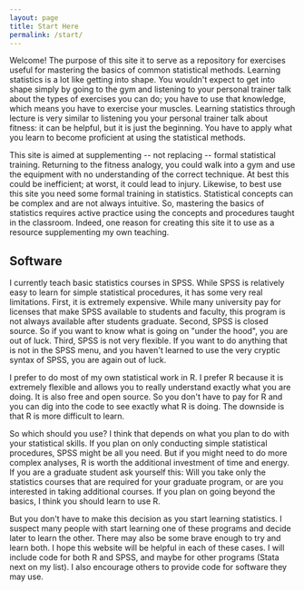 ```yaml
---
layout: page
title: Start Here
permalink: /start/
---
```


Welcome! The purpose of this site it to serve as a repository for exercises useful  for mastering the basics of common statistical methods. 
Learning statistics is a lot like getting into shape. 
You wouldn't expect to get into shape simply by going to the gym and listening to your personal trainer talk about the types of exercises you can do; you have to use that knowledge, which means you have to exercise your muscles. 
Learning statistics through lecture is very similar to listening you your personal trainer talk about fitness: it can be helpful, but it is just the beginning. 
You have to apply what you learn to become proficient at using the statistical methods.

This site is aimed at supplementing  -- not replacing -- formal statistical training. 
Returning to the fitness analogy, you could walk into a gym and use the equipment with no understanding of the correct technique.
At best this could be inefficient; at worst, it could lead to injury.
Likewise, to best use this site you need some formal training in statistics. 
Statistical concepts can be complex and are not always intuitive. 
So, mastering the basics of statistics requires active practice using the concepts and procedures taught in the classroom.
Indeed, one reason for creating this site it to use as a resource supplementing my own teaching. 

## Software

I currently teach basic statistics courses in SPSS. 
While SPSS is relatively easy to learn for simple statistical procedures, it has some very real limitations.
First, it is extremely expensive. 
While many university pay for licenses that make SPSS available to students and faculty, this program is not always available after students graduate. 
Second, SPSS is closed source.
So if you want to know what is going on "under the hood", you are out of luck.
Third, SPSS is not very flexible.
If you want to do anything that is not in the SPSS menu, and you haven't learned to use the very cryptic syntax of SPSS, you are again out of luck.

I prefer to do most of my own statistical work in R. 
I prefer R because it is extremely flexible and allows you to really understand exactly what you are doing. 
It is also free and open source.
So you don't have to pay for R and you can dig into the code to see exactly what R is doing.
The downside is that R is more difficult to learn.

So which should you use? I think that depends on what you plan to do with your statistical skills.
If you plan on only conducting simple statistical procedures, SPSS might be all you need. 
But if you might need to do more complex analyses, R is worth the additional investment of time and energy.
If you are a graduate student ask yourself this: Will you take only the statistics courses that are required for your graduate program, or are you interested in taking additional courses.
If you plan on going beyond the basics, I think you should learn to use R.

But you don't have to make this decision as you start learning statistics.
I suspect many people with start learning one of these programs and decide later to learn the other.
There may also be some brave enough to try and learn both. 
I hope this website will be helpful in each of these cases. 
I will include code for both R and SPSS, and maybe for other programs (Stata next on my list). I also encourage others to provide code for software they may use.